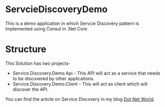 # ServcieDiscoveryDemo

This is a demo application in which Servcie Discovery pattern is implemented using Consul in .Net Core

# Structure

This Solution has two projects-

- Service.Discovery.Demo.Api - This API will act as a service that needs to be discovered by other applications.
- Service.Discovery.Demo.Client - This will act as client which will discover the API.

You can find the article on Service Discovery in my blog <a href="#">Dot Net World</a>.
